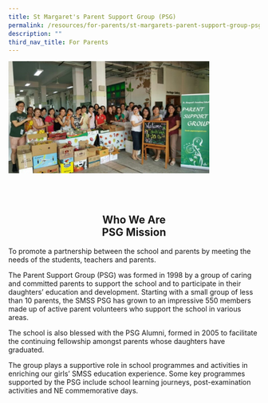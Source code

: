 ```yaml
---
title: St Margaret's Parent Support Group (PSG)
permalink: /resources/for-parents/st-margarets-parent-support-group-psg/
description: ""
third_nav_title: For Parents
---
```

<img src="/images/psg%203.jpg" style="width:80%"/>

<br><br>
<h2 align="center"> Who We Are  <br> PSG Mission </h2>

To promote a partnership between the school and parents by meeting the needs of the students, teachers and parents.  

The Parent Support Group (PSG) was formed in 1998 by a group of caring and committed parents to support the school and to participate in their daughters’ education and development. Starting with a small group of less than 10 parents, the SMSS PSG has grown to an impressive 550 members made up of active parent volunteers who support the school in various areas.

The school is also blessed with the PSG Alumni, formed in 2005 to facilitate the continuing fellowship amongst parents whose daughters have graduated.

The group plays a supportive role in school programmes and activities in enriching our girls’ SMSS education experience. Some key programmes supported by the PSG include school learning journeys, post-examination activities and NE commemorative days.